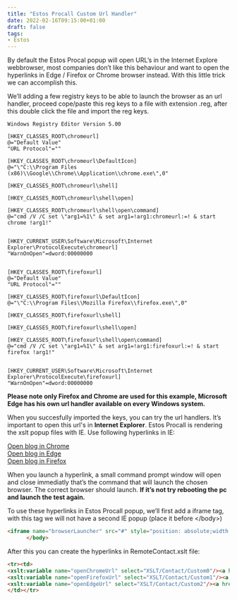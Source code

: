```yaml
---
title: "Estos Procall Custom Url Handler"
date: 2022-02-16T09:15:00+01:00
draft: false
tags:
- Estos
---
```


By default the Estos Procal popup will open URL’s in the Internet Explore webbrowser, most companies don’t like this behaviour and want to open the hyperlinks in Edge / Firefox or Chrome browser instead.  With this little trick we can accomplish this.

We’ll adding a few registry keys to be able to launch the browser as an url handler, proceed cope/paste this reg keys to a file with extension .reg, after this double click the file and import the reg keys.
```reg
Windows Registry Editor Version 5.00

[HKEY_CLASSES_ROOT\chromeurl]
@="Default Value"
"URL Protocol"=""

[HKEY_CLASSES_ROOT\chromeurl\DefaultIcon]
@="\"C:\\Program Files (x86)\\Google\\Chrome\\Application\\chrome.exe\",0"

[HKEY_CLASSES_ROOT\chromeurl\shell]

[HKEY_CLASSES_ROOT\chromeurl\shell\open]

[HKEY_CLASSES_ROOT\chromeurl\shell\open\command]
@="cmd /V /C set \"arg1=%1\" & set arg1=!arg1:chromeurl:=! & start chrome !arg1!"


[HKEY_CURRENT_USER\Software\Microsoft\Internet Explorer\ProtocolExecute\chromeurl]
"WarnOnOpen"=dword:00000000


[HKEY_CLASSES_ROOT\firefoxurl]
@="Default Value"
"URL Protocol"=""

[HKEY_CLASSES_ROOT\firefoxurl\DefaultIcon]
@="\"C:\\Program Files\\Mozilla Firefox\\firefox.exe\",0"

[HKEY_CLASSES_ROOT\firefoxurl\shell]

[HKEY_CLASSES_ROOT\firefoxurl\shell\open]

[HKEY_CLASSES_ROOT\firefoxurl\shell\open\command]
@="cmd /V /C set \"arg1=%1\" & set arg1=!arg1:firefoxurl:=! & start firefox !arg1!"


[HKEY_CURRENT_USER\Software\Microsoft\Internet Explorer\ProtocolExecute\firefoxurl]
"WarnOnOpen"=dword:00000000
```
**Please note only Firefox and Chrome are used for this example, Microsoft Edge has his own url handler available on every Windows system.**

When you succesfully imported the keys, you can try the url handlers. It’s important to open this url's in **Internet Explorer**. Estos Procall is rendering the xslt popup files with IE.
Use following hyperlinks in IE:

[Open blog in Chrome](chromeurl:https://blog.bankveld.be)\
[Open blog in Edge](microsoft-edge:https://blog.bankveld.be)\
[Open blog in Firefox](firefoxurl:https://blog.bankveld.be)

When you launch a hyperlink, a small command prompt window will open and close immediatly that’s the command that will launch the chosen browser. The correct browser should launch. **If it’s not try rebooting the pc and launch the test again.**

To use these hyperlinks in Estos Procall popup, we’ll first add a iframe tag, with this tag we will not have a second IE popup (place it before &lt;/body&gt;)
```html
<iframe name="browserLauncher" src="#" style="position: absolute;width:0;height:0;border:0;"></iframe>
      </body> 
```

After this you can create the hyperlinks in RemoteContact.xslt file:
```html
<tr><td>
<xslt:variable name="openChromeUrl" select="XSLT/Contact/Custom0"/><a href="chromeurl:https://blog.bankveld.be" target="browserLauncher">Open with Chrome</a><br />
<xslt:variable name="openFirefoxUrl" select="XSLT/Contact/Custom1"/><a href="firefoxurl:https://blog.bankveld.be" target="browserLauncher">Open with Firefox</a><br />
<xslt:variable name="openEdgeUrl" select="XSLT/Contact/Custom2"/><a href="microsoft-edge:https://blog.bankveld.be" target="browserLauncher">Open with Edge</a>
</td></tr>
```
